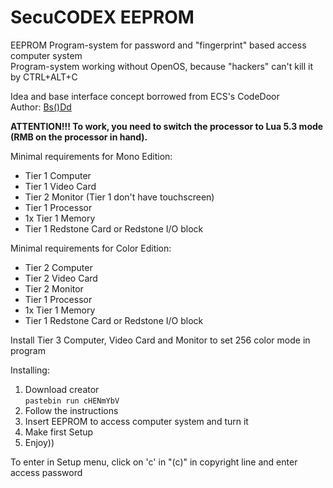# SecuCODEX EEPROM

EEPROM Program-system for password and "fingerprint" based access computer system  
Program-system working without OpenOS, because "hackers" can't kill it by CTRL+ALT+C

Idea and base interface concept borrowed from ECS's CodeDoor  
Author: [Bs()Dd](https://github.com/Bs0Dd)

**ATTENTION!!! To work, you need to switch the processor to Lua 5.3 mode (RMB on the processor in hand).**

Minimal requirements for Mono Edition:
 - Tier 1 Computer
 - Tier 1 Video Card
 - Tier 2 Monitor (Tier 1 don't have touchscreen)
 - Tier 1 Processor
 - 1x Tier 1 Memory
 - Tier 1 Redstone Card or Redstone I/O block

Minimal requirements for Color Edition:
 - Tier 2 Computer
 - Tier 2 Video Card
 - Tier 2 Monitor
 - Tier 1 Processor
 - 1x Tier 1 Memory
 - Tier 1 Redstone Card or Redstone I/O block

Install Tier 3 Computer, Video Card and Monitor to set 256 color mode in program

Installing:
 1. Download creator  
    `pastebin run cHENmYbV`  
 2. Follow the instructions
 3. Insert EEPROM to access computer system and turn it
 4. Make first Setup
 5. Enjoy))
 
To enter in Setup menu, click on 'c' in "(c)" in copyright line and enter access password
